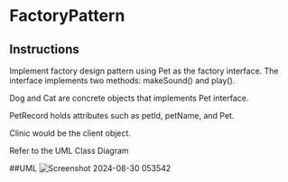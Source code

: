 # FactoryPattern
## Instructions 
Implement factory design pattern using Pet as the factory interface. The interface implements two methods: makeSound() and play().

Dog and Cat are concrete objects that implements Pet interface.

PetRecord holds attributes such as petId, petName, and Pet.

Clinic would be the client object.

Refer to the UML Class Diagram

##UML
![Screenshot 2024-08-30 053542](https://github.com/user-attachments/assets/dbc43b7b-9eaa-4a6d-aef4-34f9809c5746)
